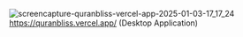 ![screencapture-quranbliss-vercel-app-2025-01-03-17_17_24](https://github.com/user-attachments/assets/4fe5aa28-133b-461b-85a2-01f50ec6750e)
https://quranbliss.vercel.app/ (Desktop Application)
